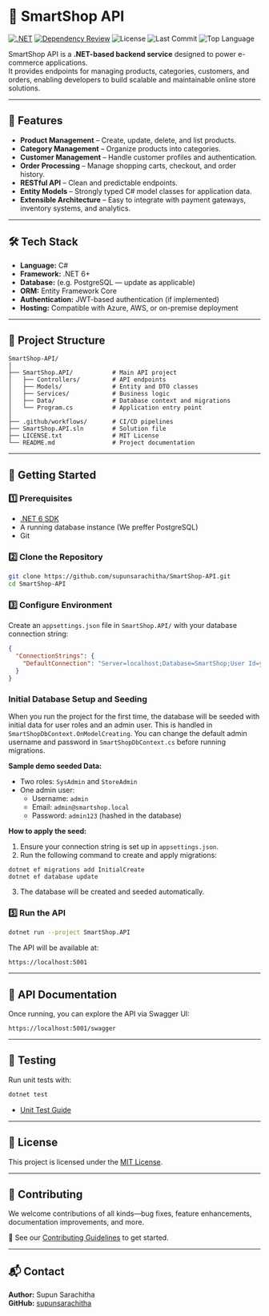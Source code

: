 
# 🛒 SmartShop API

[![.NET](https://github.com/supunsarachitha/SmartShop-API/actions/workflows/dotnet.yml/badge.svg)](https://github.com/supunsarachitha/SmartShop-API/actions/workflows/dotnet.yml)
[![Dependency Review](https://github.com/supunsarachitha/SmartShop-API/actions/workflows/dependency-review.yml/badge.svg)](https://github.com/supunsarachitha/SmartShop-API/actions/workflows/dependency-review.yml)
![License](https://img.shields.io/github/license/supunsarachitha/SmartShop-API)
![Last Commit](https://img.shields.io/github/last-commit/supunsarachitha/SmartShop-API)
![Top Language](https://img.shields.io/github/languages/top/supunsarachitha/SmartShop-API)

SmartShop API is a **.NET-based backend service** designed to power e-commerce applications.  
It provides endpoints for managing products, categories, customers, and orders, enabling developers to build scalable and maintainable online store solutions.

---

## 📌 Features

- **Product Management** – Create, update, delete, and list products.
- **Category Management** – Organize products into categories.
- **Customer Management** – Handle customer profiles and authentication.
- **Order Processing** – Manage shopping carts, checkout, and order history.
- **RESTful API** – Clean and predictable endpoints.
- **Entity Models** – Strongly typed C# model classes for application data.
- **Extensible Architecture** – Easy to integrate with payment gateways, inventory systems, and analytics.

---

## 🛠️ Tech Stack

- **Language:** C#  
- **Framework:** .NET 6+  
- **Database:** (e.g. PostgreSQL — update as applicable)  
- **ORM:** Entity Framework Core  
- **Authentication:** JWT-based authentication (if implemented)  
- **Hosting:** Compatible with Azure, AWS, or on-premise deployment

---

## 📂 Project Structure

```
SmartShop-API/
│
├── SmartShop.API/           # Main API project
│   ├── Controllers/         # API endpoints
│   ├── Models/              # Entity and DTO classes
│   ├── Services/            # Business logic
│   ├── Data/                # Database context and migrations
│   └── Program.cs           # Application entry point
│
├── .github/workflows/       # CI/CD pipelines
├── SmartShop.API.sln        # Solution file
├── LICENSE.txt              # MIT License
└── README.md                # Project documentation
```

---

## 🚀 Getting Started

### 1️⃣ Prerequisites
- [.NET 6 SDK](https://dotnet.microsoft.com/download)
- A running database instance (We preffer PostgreSQL)
- Git

### 2️⃣ Clone the Repository
```bash
git clone https://github.com/supunsarachitha/SmartShop-API.git
cd SmartShop-API
```

### 3️⃣ Configure Environment
Create an `appsettings.json` file in `SmartShop.API/` with your database connection string:
```json
{
  "ConnectionStrings": {
    "DefaultConnection": "Server=localhost;Database=SmartShop;User Id=youruser;Password=yourpassword;"
  }
}
```

### Initial Database Setup and Seeding

When you run the project for the first time, the database will be seeded with initial data for user roles and an admin user. This is handled in `SmartShopDbContext.OnModelCreating`.
You can change the default admin username and password in `SmartShopDbContext.cs` before running migrations.

**Sample demo seeded Data:**
- Two roles: `SysAdmin` and `StoreAdmin`
- One admin user:
  - Username: `admin`
  - Email: `admin@smartshop.local`
  - Password: `admin123` (hashed in the database)

**How to apply the seed:**
1. Ensure your connection string is set up in `appsettings.json`.
2. Run the following command to create and apply migrations:
```
dotnet ef migrations add InitialCreate
dotnet ef database update
```
3. The database will be created and seeded automatically.
 

### 5️⃣ Run the API
```bash
dotnet run --project SmartShop.API
```

The API will be available at:  
```
https://localhost:5001
```

---

## 📖 API Documentation

Once running, you can explore the API via Swagger UI:  
```
https://localhost:5001/swagger
```

---

## 🧪 Testing

Run unit tests with:
```bash
dotnet test
```
- [Unit Test Guide](UNIT_TEST.md)

---

## 📜 License

This project is licensed under the [MIT License](LICENSE.txt).

---

## 🤝 Contributing

We welcome contributions of all kinds—bug fixes, feature enhancements, documentation improvements, and more.

📌 See our [Contributing Guidelines](CONTRIBUTING.md) to get started.


---

## 📬 Contact

**Author:** Supun Sarachitha  
**GitHub:** [supunsarachitha](https://github.com/supunsarachitha)
